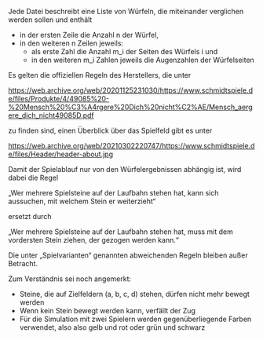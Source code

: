 Jede Datei beschreibt eine Liste von Würfeln, die miteinander verglichen
werden sollen und enthält

  * in der ersten Zeile die Anzahl n der Würfel,
  * in den weiteren n Zeilen jeweils:
    * als erste Zahl die Anzahl m_i der Seiten des Würfels i und
    * in den weiteren m_i Zahlen jeweils die Augenzahlen der
      Würfelseiten

Es gelten die offiziellen Regeln des Herstellers, die unter

  https://web.archive.org/web/20201125231030/https://www.schmidtspiele.de/files/Produkte/4/49085%20-%20Mensch%20%C3%A4rgere%20Dich%20nicht%C2%AE/Mensch_aergere_dich_nicht49085D.pdf

zu finden sind, einen Überblick über das Spielfeld gibt es unter 

  https://web.archive.org/web/20210302220747/https://www.schmidtspiele.de/files/Header/header-about.jpg

Damit der Spielablauf nur von den Würfelergebnissen abhängig ist, wird
dabei die  Regel

  „Wer mehrere Spielsteine auf der Laufbahn stehen hat, kann sich 
  aussuchen, mit welchem Stein er weiterzieht“

ersetzt durch

  „Wer mehrere Spielsteine auf der Laufbahn stehen hat, muss mit dem
  vordersten Stein ziehen, der gezogen werden kann.“

Die unter „Spielvarianten“ genannten abweichenden Regeln bleiben außer
Betracht.

Zum Verständnis sei noch angemerkt:
  * Steine, die auf Zielfeldern (a, b, c, d) stehen, dürfen nicht mehr
    bewegt werden
  * Wenn kein Stein bewegt werden kann, verfällt der Zug
  * Für die Simulation mit zwei Spielern werden gegenüberliegende Farben
    verwendet, also also gelb und rot oder grün und schwarz
